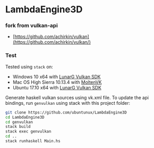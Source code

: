 # LambdaEngine3D

### fork from vulkan-api
  * [https://github.com/achirkin/vulkan](https://github.com/achirkin/vulkan/)
    
### Test
Tested using `stack` on:

  * Windows 10 x64 with [LunarG Vulkan SDK](https://www.lunarg.com/vulkan-sdk/)
  * Mac OS High Sierra 10.13.4 with [MoltenVK](https://github.com/KhronosGroup/MoltenVK)
  * Ubuntu 17.10 x64 with [LunarG Vulkan SDK](https://www.lunarg.com/vulkan-sdk/)
  
Generate haskell vulkan sources using vk.xml file.
To update the api bindings, run `genvulkan` using stack with this project folder:
```bash
git clone https://github.com/ubuntunux/LambdaEngine3D
cd LambdaEngine3D
cd genvulkan
stack build
stack exec genvulkan
cd ..
stack runhaskell Main.hs
```

